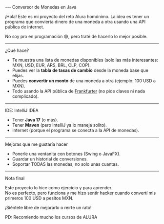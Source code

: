 --- Conversor de Monedas en Java  

¡Hola!
Este es mi proyecto del reto Alura homónimo. La idea es tener un programa que convierta dinero de una moneda a otra usando una API pública de internet.  

No soy pro en programación 😅, pero traté de hacerlo lo mejor posible.  

---

¿Qué hace?

- Te muestra una lista de monedas disponibles (solo las más interesantes: MXN, USD, EUR, ARS, BRL, CLP, COP).  
- Puedes ver la **tabla de tasas de cambio** desde la moneda base que elijas.  
- Puedes **convertir un monto** de una moneda a otra (ejemplo: 100 USD a MXN).  
- Todo usando la API pública de [Frankfurter](https://www.frankfurter.dev/) (no pide claves ni nada complicado).

---

IDE: IntelliJ IDEA


- Tener **Java 17** (o más).  
- Tener **Maven** (pero IntelliJ ya lo maneja solito).  
- Internet (porque el programa se conecta a la API de monedas).  

---

Mejoras que me gustaría hacer

- Ponerle una ventanita con botones (Swing o JavaFX).  
- Guardar un historial de conversiones.  
- Soportar TODAS las monedas, no solo unas cuantas.  

---

Nota final

Este proyecto lo hice como ejercicio y para aprender.  
No es perfecto, pero funciona y me hizo sentir hacker cuando convertí mis primeros 100 USD a pesitos MXN.  

¡Siéntete libre de mejorarlo o reírte un rato!

PD: Recomiendo mucho los cursos de ALURA
